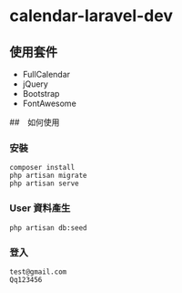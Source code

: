 # calendar-laravel-dev

## 使用套件
- FullCalendar
- jQuery
- Bootstrap
- FontAwesome

##　如何使用

### 安裝
```
composer install
php artisan migrate
php artisan serve
```

### User 資料產生
```
php artisan db:seed
```

### 登入
```
test@gmail.com
Qq123456
```
